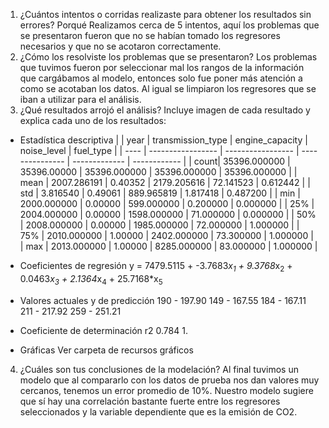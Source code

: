 1. ¿Cuántos intentos o corridas realizaste para obtener los resultados sin errores? Porqué
   Realizamos cerca de 5 intentos, aquí los problemas que se presentaron fueron que no se habían tomado
   los regresores necesarios y que no se acotaron correctamente.
2. ¿Cómo los resolviste los problemas que se presentaron?
  Los problemas que tuvimos fueron por seleccionar mal los rangos de la información que cargábamos al modelo,
  entonces solo fue poner más atención a como se acotaban los datos. Al igual se limpiaron los regresores que se
  iban a utilizar para el análisis.
3. ¿Qué resultados arrojó el análisis? Incluye imagen de cada resultado y explica cada uno de los resultados:
  - Estadística descriptiva
         |      | year              | transmission_type | engine_capacity | noise_level   | fuel_type    |
         | ---- | ----------------- | ----------------- | --------------- | ------------- | ------------ |
         | count| 35396.000000      | 35396.00000       | 35396.000000    | 35396.000000  | 35396.000000 |
         | mean |  2007.286191      |     0.40352       | 2179.205616     | 72.141523     | 0.612442     |
         | std  |     3.816540      |     0.49061       | 889.965819      | 1.817418      | 0.487200     |
         | min  |  2000.000000      |     0.00000       | 599.000000      | 0.200000      | 0.000000     |
         | 25%  |  2004.000000      |     0.00000       | 1598.000000     | 71.000000     | 0.000000     |
         | 50%  |  2008.000000      |     0.00000       | 1985.000000     | 72.000000     | 1.000000     |
         | 75%  |  2010.000000      |     1.00000       | 2402.000000     | 73.300000     | 1.000000     |  
         | max  |  2013.000000      |     1.00000       | 8285.000000     | 83.000000     | 1.000000     |

  - Coeficientes de regresión
      y = 7479.5115 + -3.7683*x<sub>1</sub> + 9.3768*x<sub>2</sub> + 0.0463*x<sub>3</sub> + 2.1364*x<sub>4</sub> + 25.7168*x<sub>5</sub>
      
  - Valores actuales y de predicción
      190 - 197.90
      149 - 167.55
      184 - 167.11
      211 - 217.92
      259 - 251.21
      
  - Coeficiente de determinación r2
      0.784
      1.
  - Gráficas
      Ver carpeta de recursos gráficos
      
4. ¿Cuáles son tus conclusiones de la modelación?
    Al final tuvimos un modelo que al compararlo con los datos de prueba nos dan valores
    muy cercanos, tenemos un error promedio de 10%. Nuestro modelo sugiere que sí hay una 
    correlación bastante fuerte entre los regresores seleccionados y la variable dependiente
    que es la emisión de CO2.
    
